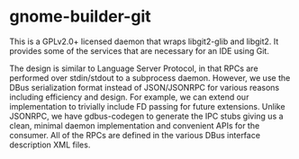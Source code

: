 # gnome-builder-git

This is a GPLv2.0+ licensed daemon that wraps libgit2-glib and libgit2.
It provides some of the services that are necessary for an IDE using Git.

The design is similar to Language Server Protocol, in that RPCs are performed over stdin/stdout to a subprocess daemon.
However, we use the DBus serialization format instead of JSON/JSONRPC for various reasons including efficiency and design.
For example, we can extend our implementation to trivially include FD passing for future extensions.
Unlike JSONRPC, we have gdbus-codegen to generate the IPC stubs giving us a clean, minimal daemon implementation and convenient APIs for the consumer.
All of the RPCs are defined in the various DBus interface description XML files.
